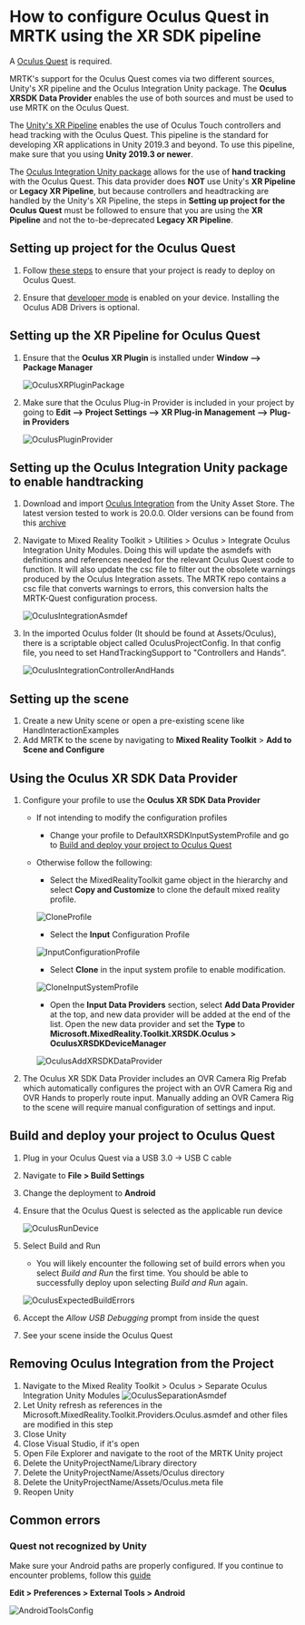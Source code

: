 # How to configure Oculus Quest in MRTK using the XR SDK pipeline

A [Oculus Quest](https://www.oculus.com/quest/) is required.

MRTK's support for the Oculus Quest comes via two different sources, Unity's XR pipeline and the Oculus Integration Unity package. The **Oculus XRSDK Data Provider** enables the use
of both sources and must be used to use MRTK on the Oculus Quest.

The [Unity's XR Pipeline](https://docs.unity3d.com/Manual/XR.html) enables the use of Oculus Touch controllers and head tracking with the Oculus Quest.
This pipeline is the standard for developing XR applications in Unity 2019.3 and beyond. To use this pipeline, make sure that you using **Unity 2019.3 or newer**.

The [Oculus Integration Unity package](https://assetstore.unity.com/packages/tools/integration/oculus-integration-82022) allows for the use of **hand tracking** with the Oculus Quest.
This data provider does **NOT** use Unity's **XR Pipeline** or **Legacy XR Pipeline**, but because controllers and headtracking are handled by the Unity's XR Pipeline, the steps in
**Setting up project for the Oculus Quest** must be followed to ensure that you are using the **XR Pipeline** and not the to-be-deprecated **Legacy XR Pipeline**.

## Setting up project for the Oculus Quest

1. Follow [these steps](https://developer.oculus.com/documentation/unity/book-unity-gsg/) to ensure that your project is ready to deploy on Oculus Quest.

1. Ensure that [developer mode](https://developer.oculus.com/documentation/native/android/mobile-device-setup/) is enabled on your device. Installing the Oculus ADB Drivers is optional.

## Setting up the XR Pipeline for Oculus Quest

1. Ensure that the **Oculus XR Plugin** is installed under **Window --> Package Manager**

    ![OculusXRPluginPackage](../images/cross-platform/oculus-quest/OculusXRPluginPackage.png)

1. Make sure that the Oculus Plug-in Provider is included in your project by going to **Edit --> Project Settings --> XR Plug-in Management --> Plug-in Providers**

    ![OculusPluginProvider](../images/cross-platform/oculus-quest/OculusPluginProvider.png)

## Setting up the Oculus Integration Unity package to enable handtracking

1. Download and import [Oculus Integration](https://assetstore.unity.com/packages/tools/integration/oculus-integration-82022) from the Unity Asset Store. The latest version tested to
work is 20.0.0. Older versions can be found from this [archive](https://developer.oculus.com/downloads/package/unity-integration-archive/)

1. Navigate to Mixed Reality Toolkit > Utilities > Oculus > Integrate Oculus Integration Unity Modules. Doing this will update the asmdefs with definitions and references needed for the
relevant Oculus Quest code to function. It will also update the csc file to filter out the obsolete warnings produced by the Oculus Integration assets. The MRTK repo contains a csc file that converts warnings to errors, this conversion halts the MRTK-Quest configuration process.

    ![OculusIntegrationAsmdef](../images/cross-platform/oculus-quest/OculusIntegrationAsmdef.png)

1. In the imported Oculus folder (It should be found at Assets/Oculus), there is a scriptable object called OculusProjectConfig. In that config file, you need to set HandTrackingSupport
to "Controllers and Hands".

    ![OculusIntegrationControllerAndHands](../images/cross-platform/oculus-quest/OculusIntegrationControllerAndHands.png)

## Setting up the scene

1. Create a new Unity scene or open a pre-existing scene like HandInteractionExamples
1. Add MRTK to the scene by navigating to **Mixed Reality Toolkit** > **Add to Scene and Configure**

## Using the Oculus XR SDK Data Provider

1. Configure your profile to use the **Oculus XR SDK Data Provider**
    - If not intending to modify the configuration profiles
        - Change your profile to DefaultXRSDKInputSystemProfile and go to [Build and deploy your project to Oculus Quest](OculusQuestMRTK.md#build-and-deploy-your-project-to-oculus-quest)

    - Otherwise follow the following:
        - Select the MixedRealityToolkit game object in the hierarchy and select **Copy and Customize** to clone the default mixed reality profile.

        ![CloneProfile](../images/cross-platform/CloneProfile.png)

        - Select the **Input** Configuration Profile

        ![InputConfigurationProfile](../images/cross-platform/InputConfigurationProfile.png)

        - Select **Clone** in the input system profile to enable modification.

        ![CloneInputSystemProfile](../images/cross-platform/CloneInputSystemProfile.png)

        - Open the **Input Data Providers** section, select **Add Data Provider** at the top, and new data provider will be added at the end of the list.  Open the new data provider and set the **Type** to **Microsoft.MixedReality.Toolkit.XRSDK.Oculus > OculusXRSDKDeviceManager**

        ![OculusAddXRSDKDataProvider](../images/cross-platform/oculus-quest/OculusAddDataXRSDKProvider.png)

1. The Oculus XR SDK Data Provider includes an OVR Camera Rig Prefab which automatically configures the project with an OVR Camera Rig and OVR Hands to properly route input. Manually adding an OVR Camera Rig to the scene will require manual configuration of settings and input.

## Build and deploy your project to Oculus Quest

1. Plug in your Oculus Quest via a USB 3.0 -> USB C cable
1. Navigate to **File > Build Settings**
1. Change the deployment to **Android**
1. Ensure that the Oculus Quest is selected as the applicable run device

    ![OculusRunDevice](../images/cross-platform/oculus-quest/OculusRunDevice.png)

1. Select Build and Run
    - You will likely encounter the following set of build errors when you select *Build and Run* the first time. You should be able to successfully deploy upon selecting *Build and Run* again.

    ![OculusExpectedBuildErrors](../images/cross-platform/oculus-quest/OculusExpectedBuildErrors.png)

1. Accept the _Allow USB Debugging_ prompt from inside the quest
1. See your scene inside the Oculus Quest

## Removing Oculus Integration from the Project

1. Navigate to the Mixed Reality Toolkit > Oculus > Separate Oculus Integration Unity Modules
    ![OculusSeparationAsmdef](../images/cross-platform/oculus-quest/OculusSeparationAsmdef.png)
1. Let Unity refresh as references in the Microsoft.MixedReality.Toolkit.Providers.Oculus.asmdef and other files are modified in this step
1. Close Unity
1. Close Visual Studio, if it's open
1. Open File Explorer and navigate to the root of the MRTK Unity project
1. Delete the UnityProjectName/Library directory
1. Delete the UnityProjectName/Assets/Oculus directory
1. Delete the UnityProjectName/Assets/Oculus.meta file
1. Reopen Unity

## Common errors

### Quest not recognized by Unity

Make sure your Android paths are properly configured. If you continue to encounter problems, follow this [guide](https://developer.oculus.com/documentation/unity/book-unity-gsg/#install-android-tools)

**Edit > Preferences > External Tools > Android**

![AndroidToolsConfig](../images/cross-platform/oculus-quest/AndroidToolsConfig.png)
